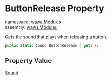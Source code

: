 # ButtonRelease Property

namespace: [wawa\.Modules](../../wawa.Modules.md)<br />
assembly: [wawa\.Modules](../../../wawa.Modules.md)

Gets the sound that plays when releasing a button\.

```csharp
public static Sound ButtonRelease { get; };
```

## Property Value

[Sound](../../../wawa.Modules/wawa.Modules/Sound.md)

